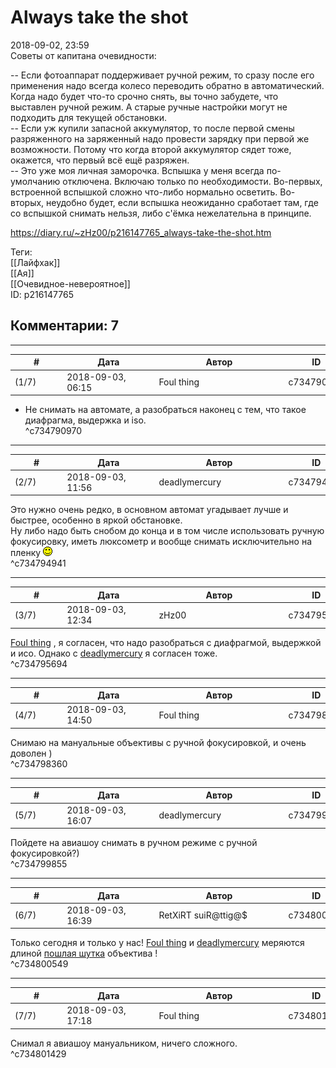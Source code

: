 Always take the shot
====================

  
2018-09-02, 23:59  
 Советы от капитана очевидности:   
   
 -- Если фотоаппарат поддерживает ручной режим, то сразу после его применения надо всегда колесо переводить обратно в автоматический. Когда надо будет что-то срочно снять, вы точно забудете, что выставлен ручной режим. А старые ручные настройки могут не подходить для текущей обстановки.   
 -- Если уж купили запасной аккумулятор, то после первой смены разряженного на заряженный надо провести зарядку при первой же возможности. Потому что когда второй аккумулятор сядет тоже, окажется, что первый всё ещё разряжен.   
 -- Это уже моя личная заморочка. Вспышка у меня всегда по-умолчанию отключена. Включаю только по необходимости. Во-первых, встроенной вспышкой сложно что-либо нормально осветить. Во-вторых, неудобно будет, если вспышка неожиданно сработает там, где со вспышкой снимать нельзя, либо с'ёмка нежелательна в принципе.   
  
<https://diary.ru/~zHz00/p216147765_always-take-the-shot.htm>  
  
Теги:  
[[Лайфхак]]  
[[Ая]]  
[[Очевидное-невероятное]]  
ID: p216147765  


Комментарии: 7
--------------

  


---



|         #         |              Дата              |                     Автор                     |           ID           |
| --- | --- | --- | --- |
| (1/7) | 2018-09-03, 06:15 | Foul thing | c734790970 |

  
 - Не снимать на автомате, а разобраться наконец с тем, что такое диафрагма, выдержка и iso.   
 ^c734790970

---



|         #         |              Дата              |                     Автор                     |           ID           |
| --- | --- | --- | --- |
| (2/7) | 2018-09-03, 11:56 | deadlymercury | c734794941 |

  
 Это нужно очень редко, в основном автомат угадывает лучше и быстрее, особенно в яркой обстановке.   
 Ну либо надо быть снобом до конца и в том числе использовать ручную фокусировку, иметь люксометр и вообще снимать исключительно на пленку ![:)](pics/3.gif)   
 ^c734794941

---



|         #         |              Дата              |                     Автор                     |           ID           |
| --- | --- | --- | --- |
| (3/7) | 2018-09-03, 12:34 | zHz00 | c734795694 |

  
  [Foul thing](http://foulthing.diary.ru "Temporary Internet Flies")  , я согласен, что надо разобраться с диафрагмой, выдержкой и исо. Однако с  [deadlymercury](http://crazysupp.diary.ru "Записки безумного саппорта")  я согласен тоже.   
 ^c734795694

---



|         #         |              Дата              |                     Автор                     |           ID           |
| --- | --- | --- | --- |
| (4/7) | 2018-09-03, 14:50 | Foul thing | c734798360 |

  
 Снимаю на мануальные объективы с ручной фокусировкой, и очень доволен )   
 ^c734798360

---



|         #         |              Дата              |                     Автор                     |           ID           |
| --- | --- | --- | --- |
| (5/7) | 2018-09-03, 16:07 | deadlymercury | c734799855 |

  
 Пойдете на авиашоу снимать в ручном режиме с ручной фокусировкой?)   
 ^c734799855

---



|         #         |              Дата              |                     Автор                     |           ID           |
| --- | --- | --- | --- |
| (6/7) | 2018-09-03, 16:39 | RetXiRT suiR@ttig@$ | c734800549 |

  
  Только сегодня и только у нас!  [Foul thing](http://foulthing.diary.ru "Temporary Internet Flies")  и  [deadlymercury](http://crazysupp.diary.ru "Записки безумного саппорта")  меряются длиной  [пошлая шутка](https://zHz00.diary.ru/p216147765.htm?index=1#linkmore216147765m1)    объектива   !    
 ^c734800549

---



|         #         |              Дата              |                     Автор                     |           ID           |
| --- | --- | --- | --- |
| (7/7) | 2018-09-03, 17:18 | Foul thing | c734801429 |

  
 Снимал я авиашоу мануальником, ничего сложного.   
 ^c734801429